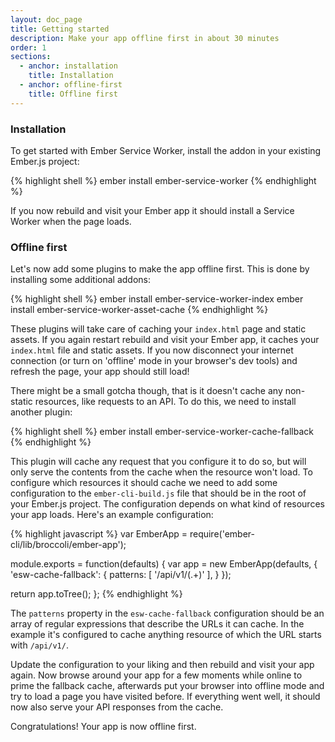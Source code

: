 ```yaml
---
layout: doc_page
title: Getting started
description: Make your app offline first in about 30 minutes
order: 1
sections:
  - anchor: installation
    title: Installation
  - anchor: offline-first
    title: Offline first
---
```



### Installation

To get started with Ember Service Worker, install the addon in your existing
Ember.js project:

{% highlight shell %}
ember install ember-service-worker
{% endhighlight %}

If you now rebuild and visit your Ember app it should install a Service Worker
when the page loads.

### Offline first

Let's now add some plugins to make the app offline first. This is done by
installing some additional addons:

{% highlight shell %}
ember install ember-service-worker-index
ember install ember-service-worker-asset-cache
{% endhighlight %}

These plugins will take care of caching your `index.html` page and static
assets. If you again restart rebuild and visit your Ember app, it caches
your `index.html` file and static assets. If you now disconnect your internet
connection (or turn on 'offline' mode in your browser's dev tools) and refresh
the page, your app should still load!

There might be a small gotcha though, that is it doesn't cache any non-static
resources, like requests to an API. To do this, we need to install another
plugin:

{% highlight shell %}
ember install ember-service-worker-cache-fallback
{% endhighlight %}

This plugin will cache any request that you configure it to do so, but will only
serve the contents from the cache when the resource won't load.
To configure which resources it should cache we need to add some configuration to
the `ember-cli-build.js` file that should be in the root of your Ember.js
project. The configuration depends on what kind of resources your app loads.
Here's an example configuration:

{% highlight javascript %}
var EmberApp = require('ember-cli/lib/broccoli/ember-app');

module.exports = function(defaults) {
  var app = new EmberApp(defaults, {
    'esw-cache-fallback': {
      patterns: [
        '/api/v1/(.+)'
      ],
    }
  });

  return app.toTree();
};
{% endhighlight %}

The `patterns` property in the `esw-cache-fallback` configuration should be an
array of regular expressions that describe the URLs it can cache. In the example
it's configured to cache anything resource of which the URL starts with `/api/v1/`.

Update the configuration to your liking and then rebuild and visit your app
again. Now browse around your app for a few moments while online to prime the
fallback cache, afterwards put your browser into offline mode and try to load a
page you have visited before. If everything went well, it should now also serve
your API responses from the cache.

Congratulations! Your app is now offline first.
